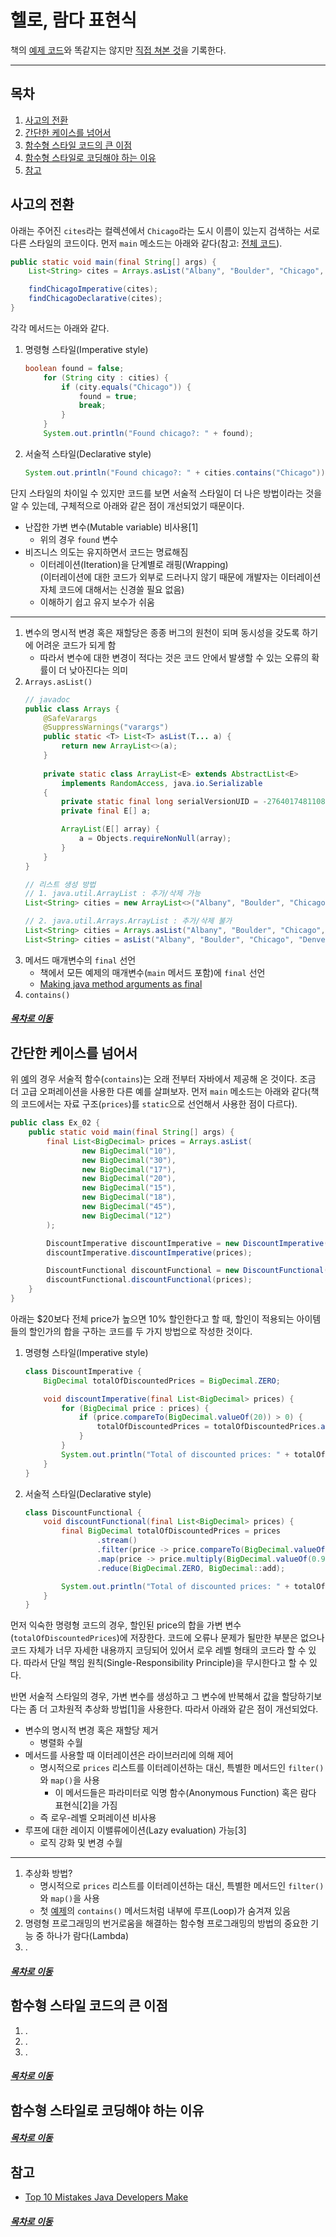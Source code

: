 헬로, 람다 표현식
=====
책의 [예제 코드](https://github.com/nara1030/fuctional_programming_in_java8/tree/master/resource)와 똑같지는 않지만 [직접 쳐본 것](https://github.com/nara1030/fuctional_programming_in_java8/tree/master/src)을 기록한다.
- - -
## 목차
1. [사고의 전환](#사고의-전환)
2. [간단한 케이스를 넘어서](#간단한-케이스를-넘어서)
3. [함수형 스타일 코드의 큰 이점](#함수형-스타일-코드의-큰-이점)
4. [함수형 스타일로 코딩해야 하는 이유](#함수형-스타일로-코딩해야-하는-이유)
5. [참고](#참고)

## 사고의 전환
아래는 주어진 `cites`라는 컬렉션에서 `Chicago`라는 도시 이름이 있는지 검색하는 서로 다른 스타일의 코드이다. 먼저 `main` 메소드는 아래와 같다(참고: [전체 코드](https://github.com/nara1030/fuctional_programming_in_java8/blob/master/src/ch01/Ex_01.java)).

```java
public static void main(final String[] args) {
	List<String> cites = Arrays.asList("Albany", "Boulder", "Chicago", "Denver", "Eugene");

	findChicagoImperative(cites);
	findChicagoDeclarative(cites);
}
```

각각 메서드는 아래와 같다.

1. 명령형 스타일(Imperative style)  
	```java
	boolean found = false;
        for (String city : cities) {
            if (city.equals("Chicago")) {
                found = true;
                break;
            }
        }
        System.out.println("Found chicago?: " + found);
	```
2. 서술적 스타일(Declarative style)  
	```java
	System.out.println("Found chicago?: " + cities.contains("Chicago"));
	```

단지 스타일의 차이일 수 있지만 코드를 보면 서술적 스타일이 더 나은 방법이라는 것을 알 수 있는데, 구체적으로 아래와 같은 점이 개선되었기 때문이다.

* 난잡한 가변 변수(Mutable variable) 비사용[1]
	* 위의 경우 `found` 변수
* 비즈니스 의도는 유지하면서 코드는 명료해짐
	* 이터레이션(Iteration)을 단계별로 래핑(Wrapping)  
	(이터레이션에 대한 코드가 외부로 드러나지 않기 때문에 개발자는 이터레이션 자체 코드에 대해서는 신경쓸 필요 없음)
	* 이해하기 쉽고 유지 보수가 쉬움

- - -
1. 변수의 명시적 변경 혹은 재할당은 종종 버그의 원천이 되며 동시성을 갖도록 하기에 어려운 코드가 되게 함
	* 따라서 변수에 대한 변경이 적다는 것은 코드 안에서 발생할 수 있는 오류의 확률이 더 낮아진다는 의미
2. `Arrays.asList()`  
	```java
	// javadoc
	public class Arrays {
		@SafeVarargs
		@SuppressWarnings("varargs")
		public static <T> List<T> asList(T... a) {
			return new ArrayList<>(a);
		}
		
		private static class ArrayList<E> extends AbstractList<E>
			implements RandomAccess, java.io.Serializable
		{
			private static final long serialVersionUID = -2764017481108945198L;
			private final E[] a;

			ArrayList(E[] array) {
				a = Objects.requireNonNull(array);
			}
		}
	}
	
	// 리스트 생성 방법
	// 1. java.util.ArrayList : 추가/삭제 가능
	List<String> cities = new ArrayList<>("Albany", "Boulder", "Chicago", "Denver", "Eugene");
	
	// 2. java.util.Arrays.ArrayList : 추가/삭제 불가
	List<String> cities = Arrays.asList("Albany", "Boulder", "Chicago", "Denver", "Eugene");
	List<String> cities = asList("Albany", "Boulder", "Chicago", "Denver", "Eugene");	// static import 이용
	```
3. 메서드 매개변수의 `final` 선언
	* 책에서 모든 예제의 매개변수(`main` 메서드 포함)에 `final` 선언
	* [Making java method arguments as final](https://stackoverflow.com/questions/4162531/making-java-method-arguments-as-final)
4. `contains()`

##### [목차로 이동](#목차)

## 간단한 케이스를 넘어서
위 [예](#사고의-전환)의 경우 서술적 함수(`contains`)는 오래 전부터 자바에서 제공해 온 것이다. 조금 더 고급 오퍼레이션을 사용한 다른 예를 살펴보자. 먼저 `main` 메소드는 아래와 같다(책의 코드에서는 자료 구조(`prices`)를 `static`으로 선언해서 사용한 점이 다르다).

```java
public class Ex_02 {
    public static void main(final String[] args) {
        final List<BigDecimal> prices = Arrays.asList(
                new BigDecimal("10"),
                new BigDecimal("30"),
                new BigDecimal("17"),
                new BigDecimal("20"),
                new BigDecimal("15"),
                new BigDecimal("18"),
                new BigDecimal("45"),
                new BigDecimal("12")
        );

        DiscountImperative discountImperative = new DiscountImperative();
        discountImperative.discountImperative(prices);

        DiscountFunctional discountFunctional = new DiscountFunctional();
        discountFunctional.discountFunctional(prices);
    }
}
```

아래는 $20보다 전체 price가 높으면 10% 할인한다고 할 때, 할인이 적용되는 아이템들의 할인가의 합을 구하는 코드를 두 가지 방법으로 작성한 것이다.

1. 명령형 스타일(Imperative style)  
	```java
	class DiscountImperative {
		BigDecimal totalOfDiscountedPrices = BigDecimal.ZERO;

		void discountImperative(final List<BigDecimal> prices) {
			for (BigDecimal price : prices) {
				if (price.compareTo(BigDecimal.valueOf(20)) > 0) {
					totalOfDiscountedPrices = totalOfDiscountedPrices.add(price.multiply(BigDecimal.valueOf(0.9)));
				}
			}
			System.out.println("Total of discounted prices: " + totalOfDiscountedPrices);
		}
	}
	```
2. 서술적 스타일(Declarative style)  
	```java
	class DiscountFunctional {
		void discountFunctional(final List<BigDecimal> prices) {
			final BigDecimal totalOfDiscountedPrices = prices
					.stream()
					.filter(price -> price.compareTo(BigDecimal.valueOf(20)) > 0)
					.map(price -> price.multiply(BigDecimal.valueOf(0.9)))
					.reduce(BigDecimal.ZERO, BigDecimal::add);

			System.out.println("Total of discounted prices: " + totalOfDiscountedPrices);
		}
	}
	```

먼저 익숙한 명령형 코드의 경우, 할인된 price의 합을 가변 변수(`totalOfDiscountedPrices`)에 저장한다. 코드에 오류나 문제가 될만한 부분은 없으나 코드 자체가 너무 자세한 내용까지 코딩되어 있어서 로우 레벨 형태의 코드라 할 수 있다. 따라서 단일 책임 원칙(Single-Responsibility Principle)을 무시한다고 할 수 있다.

반면 서술적 스타일의 경우, 가변 변수를 생성하고 그 변수에 반복해서 값을 할당하기보다는 좀 더 고차원적 추상화 방법[1]을 사용한다. 따라서 아래와 같은 점이 개선되었다.

* 변수의 명시적 변경 혹은 재할당 제거
	* 병렬화 수월
* 메서드를 사용할 때 이터레이션은 라이브러리에 의해 제어
	* 명시적으로 `prices` 리스트를 이터레이션하는 대신, 특별한 메서드인 `filter()`와 `map()`을 사용
		* 이 메서드들은 파라미터로 익명 함수(Anonymous Function) 혹은 람다 표현식[2]을 가짐
	* 즉 로우-레벨 오퍼레이션 비사용
* 루프에 대한 레이지 이밸류에이션(Lazy evaluation) 가능[3]
	* 로직 강화 및 변경 수월

- - -
1. 추상화 방법?
	* 명시적으로 `prices` 리스트를 이터레이션하는 대신, 특별한 메서드인 `filter()`와 `map()`을 사용
	* 첫 [예제](#사고의-전환)의 `contains()` 메서드처럼  내부에 루프(Loop)가 숨겨져 있음
2. 명령형 프로그래밍의 번거로움을 해결하는 함수형 프로그래밍의 방법의 중요한 기능 중 하나가 람다(Lambda)
3. .

##### [목차로 이동](#목차)

## 함수형 스타일 코드의 큰 이점
1. .
2. .
3. .

##### [목차로 이동](#목차)

## 함수형 스타일로 코딩해야 하는 이유


##### [목차로 이동](#목차)

## 참고
* [Top 10 Mistakes Java Developers Make](https://www.programcreek.com/2014/05/top-10-mistakes-java-developers-make/)

##### [목차로 이동](#목차)